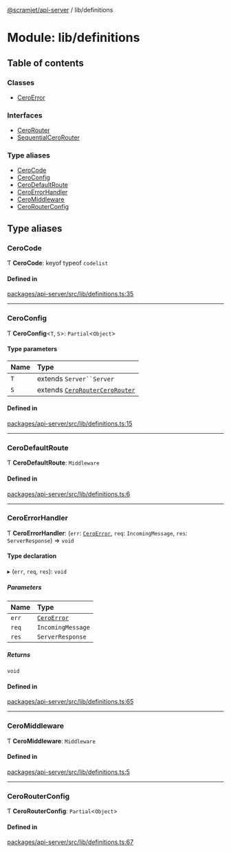 [@scramjet/api-server](../README.md) / lib/definitions

# Module: lib/definitions

## Table of contents

### Classes

- [CeroError](../classes/lib_definitions.CeroError.md)

### Interfaces

- [CeroRouter](../interfaces/lib_definitions.CeroRouter.md)
- [SequentialCeroRouter](../interfaces/lib_definitions.SequentialCeroRouter.md)

### Type aliases

- [CeroCode](lib_definitions.md#cerocode)
- [CeroConfig](lib_definitions.md#ceroconfig)
- [CeroDefaultRoute](lib_definitions.md#cerodefaultroute)
- [CeroErrorHandler](lib_definitions.md#ceroerrorhandler)
- [CeroMiddleware](lib_definitions.md#ceromiddleware)
- [CeroRouterConfig](lib_definitions.md#cerorouterconfig)

## Type aliases

### CeroCode

Ƭ **CeroCode**: keyof typeof `codelist`

#### Defined in

[packages/api-server/src/lib/definitions.ts:35](https://github.com/scramjet-cloud-platform/scramjet-csi-dev/blob/HEAD/packages/api-server/src/lib/definitions.ts#L35)

___

### CeroConfig

Ƭ **CeroConfig**<`T`, `S`\>: `Partial`<`Object`\>

#### Type parameters

| Name | Type |
| :------ | :------ |
| `T` | extends `Server``Server` |
| `S` | extends [`CeroRouter`](../interfaces/lib_definitions.CeroRouter.md)[`CeroRouter`](../interfaces/lib_definitions.CeroRouter.md) |

#### Defined in

[packages/api-server/src/lib/definitions.ts:15](https://github.com/scramjet-cloud-platform/scramjet-csi-dev/blob/HEAD/packages/api-server/src/lib/definitions.ts#L15)

___

### CeroDefaultRoute

Ƭ **CeroDefaultRoute**: `Middleware`

#### Defined in

[packages/api-server/src/lib/definitions.ts:6](https://github.com/scramjet-cloud-platform/scramjet-csi-dev/blob/HEAD/packages/api-server/src/lib/definitions.ts#L6)

___

### CeroErrorHandler

Ƭ **CeroErrorHandler**: (`err`: [`CeroError`](../classes/lib_definitions.CeroError.md), `req`: `IncomingMessage`, `res`: `ServerResponse`) => `void`

#### Type declaration

▸ (`err`, `req`, `res`): `void`

##### Parameters

| Name | Type |
| :------ | :------ |
| `err` | [`CeroError`](../classes/lib_definitions.CeroError.md) |
| `req` | `IncomingMessage` |
| `res` | `ServerResponse` |

##### Returns

`void`

#### Defined in

[packages/api-server/src/lib/definitions.ts:65](https://github.com/scramjet-cloud-platform/scramjet-csi-dev/blob/HEAD/packages/api-server/src/lib/definitions.ts#L65)

___

### CeroMiddleware

Ƭ **CeroMiddleware**: `Middleware`

#### Defined in

[packages/api-server/src/lib/definitions.ts:5](https://github.com/scramjet-cloud-platform/scramjet-csi-dev/blob/HEAD/packages/api-server/src/lib/definitions.ts#L5)

___

### CeroRouterConfig

Ƭ **CeroRouterConfig**: `Partial`<`Object`\>

#### Defined in

[packages/api-server/src/lib/definitions.ts:67](https://github.com/scramjet-cloud-platform/scramjet-csi-dev/blob/HEAD/packages/api-server/src/lib/definitions.ts#L67)
